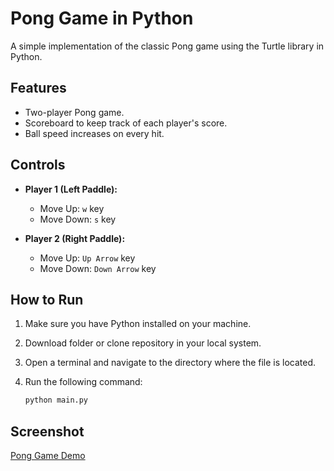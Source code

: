 # Pong Game in Python

A simple implementation of the classic Pong game using the Turtle library in Python.

## Features

- Two-player Pong game.
- Scoreboard to keep track of each player's score.
- Ball speed increases on every hit.

## Controls

- **Player 1 (Left Paddle):**
  - Move Up: `w` key
  - Move Down: `s` key

- **Player 2 (Right Paddle):**
  - Move Up: `Up Arrow` key
  - Move Down: `Down Arrow` key

## How to Run

1. Make sure you have Python installed on your machine.
2. Download folder or clone repository in your local system.
3. Open a terminal and navigate to the directory where the file is located.
4. Run the following command:

   ```bash
   python main.py

## Screenshot
[Pong Game Demo](pong.png)
